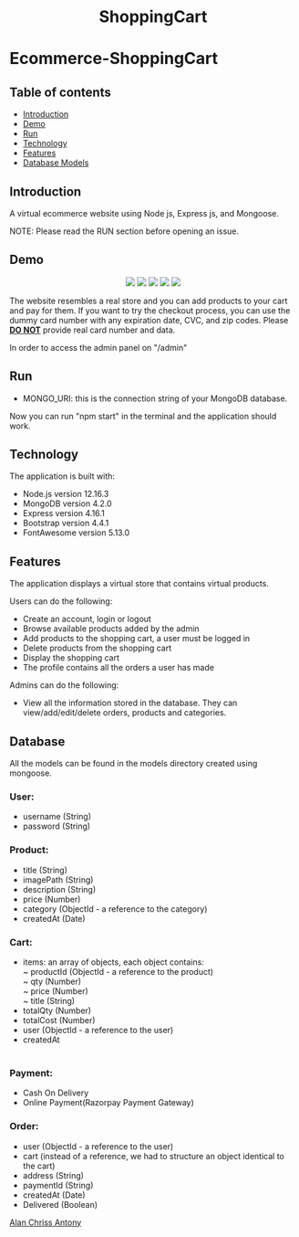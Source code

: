<h1 align="center">ShoppingCart<h1/>

# Ecommerce-ShoppingCart


## Table of contents

- [Introduction](#introduction)
- [Demo](#demo)
- [Run](#run)
- [Technology](#technology)
- [Features](#features)
- [Database Models](#database)

## Introduction

A virtual ecommerce website using Node js, Express js, and Mongoose.

NOTE: Please read the RUN section before opening an issue.

## Demo

<p align="center">
<img src="https://imgur.com/63EKtfT.jpg"/>
<img src="https://imgur.com/IIYrNf8.jpg"/>
<img src="https://imgur.com/V2UvOoG.jpg"/>
<img src="https://imgur.com/VSnxsjR.jpg"/>
<img src="https://imgur.com/jsBgiqK.jpg"/>
</p>


The website resembles a real store and you can add products to your cart and pay for them. If you want to try the checkout process, you can use the dummy card number with any expiration date, CVC, and zip codes. Please <u><b>DO NOT</b></u> provide real card number and data.

In order to access the admin panel on "/admin"

## Run


- MONGO_URI: this is the connection string of your MongoDB database.

Now you can run "npm start" in the terminal and the application should work.

## Technology

The application is built with:

- Node.js version 12.16.3
- MongoDB version 4.2.0
- Express version 4.16.1
- Bootstrap version 4.4.1
- FontAwesome version 5.13.0


## Features

The application displays a virtual store that contains virtual products.

Users can do the following:

- Create an account, login or logout
- Browse available products added by the admin
- Add products to the shopping cart, a user must be logged in
- Delete products from the shopping cart
- Display the shopping cart
- The profile contains all the orders a user has made

Admins can do the following:

- View all the information stored in the database. They can view/add/edit/delete orders, products and categories.

## Database

All the models can be found in the models directory created using mongoose.

### User:

- username (String)
- password (String)


### Product:

- title (String)
- imagePath (String)
- description (String)
- price (Number)
- category (ObjectId - a reference to the category)
- createdAt (Date)

### Cart:

- items: an array of objects, each object contains: <br>
  ~ productId (ObjectId - a reference to the product) <br>
  ~ qty (Number) <br>
  ~ price (Number) <br>
  ~ title (String) <br>
- totalQty (Number)
- totalCost (Number)
- user (ObjectId - a reference to the user)
- createdAt
  <br><br>
  
  
### Payment:
  
- Cash On Delivery
- Online Payment(Razorpay Payment Gateway)  
  

### Order:

- user (ObjectId - a reference to the user)
- cart (instead of a reference, we had to structure an object identical to the cart)
- address (String)
- paymentId (String)
- createdAt (Date)
- Delivered (Boolean)

  

[Alan Chriss Antony](https://github.com/alanchrissantony)
